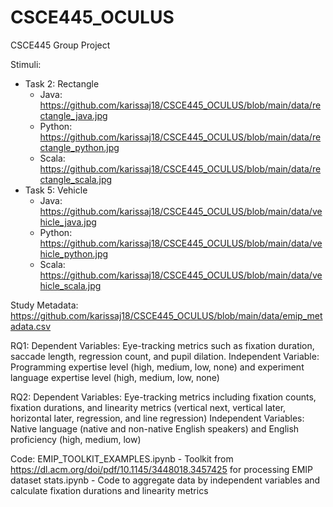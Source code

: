 # CSCE445_OCULUS
CSCE445 Group Project 

Stimuli:
  - Task 2: Rectangle
      - Java: https://github.com/karissaj18/CSCE445_OCULUS/blob/main/data/rectangle_java.jpg
      - Python: https://github.com/karissaj18/CSCE445_OCULUS/blob/main/data/rectangle_python.jpg
      - Scala: https://github.com/karissaj18/CSCE445_OCULUS/blob/main/data/rectangle_scala.jpg
  - Task 5: Vehicle
      - Java: https://github.com/karissaj18/CSCE445_OCULUS/blob/main/data/vehicle_java.jpg
      - Python: https://github.com/karissaj18/CSCE445_OCULUS/blob/main/data/vehicle_python.jpg
      - Scala: https://github.com/karissaj18/CSCE445_OCULUS/blob/main/data/vehicle_scala.jpg
   
    
Study Metadata: https://github.com/karissaj18/CSCE445_OCULUS/blob/main/data/emip_metadata.csv


RQ1:
    Dependent Variables: Eye-tracking metrics such as fixation duration, saccade length, regression count, and pupil dilation.
    Independent Variable: Programming expertise level (high, medium, low, none) and experiment language expertise level (high, medium, low, none)
  

RQ2:
    Dependent Variables: Eye-tracking metrics including fixation counts, fixation durations, and linearity metrics (vertical next, vertical later, horizontal later, regression, and line regression)
    Independent Variables: Native language (native and non-native English speakers) and English proficiency (high, medium, low)

Code:
  EMIP_TOOLKIT_EXAMPLES.ipynb - Toolkit from https://dl.acm.org/doi/pdf/10.1145/3448018.3457425 for processing EMIP      dataset
  stats.ipynb - Code to aggregate data by independent variables and calculate fixation durations and linearity metrics











